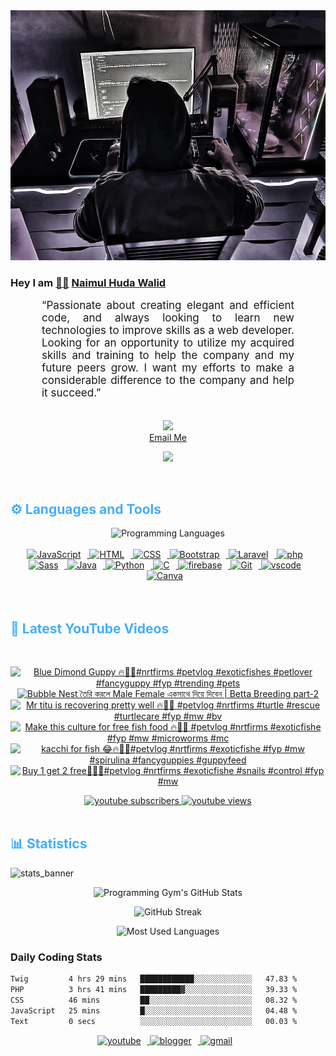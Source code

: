 <!-- ![github_cover_banner](https://www.digitalsolutionservices.com/img/services/web%20development.gif)-->

<div align="center" style="display:block;">
    <img height="400px" width="100%" alt="github cover banner" src="https://raw.githubusercontent.com/NaimulHudaWalid/NaimulHudaWalid/main/272276268_3114779035434264_920860974401480824_n.jpg"/> 
</div>

### Hey I am [👨🏻‍][facebook] [Naimul Huda Walid][youtube]



<p align:"center" style="text-align: justify; margin: 0 50px; font-size: 17px;" >
   “Passionate about creating elegant and efficient code, and always looking to learn new technologies to improve skills as a web developer. Looking for an opportunity to utilize my acquired skills and training to help the company and my future peers grow. I want my efforts to make a considerable difference to the company and help it succeed.”
<br>
<br>
<div align="center">

![](https://visitor-badge.glitch.me/badge?page_id=NaimulHudaWalid)
    <br />
[Email Me](mailto:dev.naimulhuda@gmail.com)
</div>
</p>
<!-- Typing SVG by DenverCoder1 - https://github.com/DenverCoder1/readme-typing-svg -->
<p align="center">
<!--   <a href="https://github.com/DenverCoder1/readme-typing-svg"> -->
    <img src="https://readme-typing-svg.herokuapp.com?color=E22FE4&width=380&height=45&lines=Open-Source+Enthusiast;Learning+In+Public;Empowering+Others;Nice+To+Meet+You+...&center=true"></a>

</p>
<br>
<!-- Languages and Tools -->

<h2 style="color: #44AEFB">⚙️ Languages and Tools</h2>
<div align="center" style="display:block;">
    <img width="100px" alt="Programming Languages" src="https://user-images.githubusercontent.com/78341798/194531121-47b0119a-ce00-439d-b586-125f86acb098.png"/> 
</div>
<br>   
<!-- Icons Resources -->
<!-- https://devicon.dev/ -->
<!-- https://cdn.jsdelivr.net/npm/simple-icons@v3/icons/ -->
<div align="center">
  <a href="https://developer.mozilla.org/en-US/docs/Web/JavaScript" target="_blank" rel="noreferrer">
      <img  alt="JavaScript" height="50px" style="padding-right:10px;" src="https://cdn.jsdelivr.net/gh/devicons/devicon/icons/javascript/javascript-plain.svg"/>
  </a>
  
 
  <a href="https://developer.mozilla.org/en-US/docs/Web/HTML" target="_blank" rel="noreferrer">
      <img  alt="HTML" height="50px" style="padding-right:10px;" src="https://cdn.jsdelivr.net/gh/devicons/devicon/icons/html5/html5-original.svg"/>
  </a>
  <a href="https://developer.mozilla.org/en-US/docs/Web/CSS" target="_blank" rel="noreferrer">
      <img  alt="CSS" height="50px" style="padding-right:10px;" src="https://cdn.jsdelivr.net/gh/devicons/devicon/icons/css3/css3-original.svg"/>
  </a>
  <a href="https://getbootstrap.com/" target="_blank" rel="noreferrer">
      <img  alt="Bootstrap" height="50px" style="padding-right:10px;" src="https://cdn.jsdelivr.net/gh/devicons/devicon/icons/bootstrap/bootstrap-original.svg"/>
  </a> 
  <a href="https://laravel.com/" target="_blank" rel="noreferrer">
      <img  alt="Laravel" height="50px" style="padding-right:10px;" src="https://cdn.jsdelivr.net/gh/devicons/devicon/icons/laravel/laravel-plain.svg"/>
  </a>
  <a href="https://www.php.net/" target="_blank" rel="noreferrer">
      <img  alt="php" height="50px" style="padding-right:10px;" src="https://cdn.jsdelivr.net/gh/devicons/devicon/icons/php/php-original.svg"/>
  </a>
  <a href="https://sass-lang.com/" target="_blank" rel="noreferrer">
      <img  alt="Sass" height="50px" style="padding-right:10px;" src="https://cdn.jsdelivr.net/gh/devicons/devicon/icons/sass/sass-original.svg"/>
  </a>
  <a href="https://www.java.com/en/" target="_blank" rel="noreferrer">
      <img  alt="Java" height="50px" style="padding-right:10px;" src="https://cdn.jsdelivr.net/gh/devicons/devicon/icons/java/java-original.svg"/>
  </a>    
  <a href="https://www.python.org/" target="_blank" rel="noreferrer">
      <img  alt="Python" height="50px" style="padding-right:10px;" src="https://cdn.jsdelivr.net/gh/devicons/devicon/icons/python/python-original.svg"/>
  </a>
  <a href="https://www.cprogramming.com/" target="_blank" rel="noreferrer">
      <img  alt="C" height="50px" style="padding-right:10px;" src="https://cdn.jsdelivr.net/gh/devicons/devicon/icons/c/c-original.svg"/>
  </a>
  
  <a href="https://firebase.google.com/" target="_blank" rel="noreferrer">
      <img  alt="firebase" height="50px" style="padding-right:10px;" src="https://cdn.jsdelivr.net/gh/devicons/devicon/icons/firebase/firebase-plain.svg"/>
  </a>
 
  <a href="https://git-scm.com/" target="_blank" rel="noreferrer">
      <img  alt="Git" height="50px" style="padding-right:10px;" src="https://cdn.jsdelivr.net/gh/devicons/devicon/icons/git/git-original.svg"/>
  </a>
  
  <a href="https://code.visualstudio.com/" target="_blank" rel="noreferrer">
      <img  alt="vscode" height="50px" style="padding-right:10px;"src="https://cdn.jsdelivr.net/gh/devicons/devicon/icons/vscode/vscode-original.svg"/>
  </a>
  <a href="https://www.canva.com/" target="_blank" rel="noreferrer">
      <img  alt="Canva" height="50px" style="padding-right:10px;" src="https://cdn.jsdelivr.net/gh/devicons/devicon/icons/canva/canva-original.svg"/> 
  </a>
</div>
<br>
<br>

<!-- Latest YouTube Videos -->

<h2 style="color: #44AEFB">🎦 Latest YouTube Videos</h2>
<br />

<!-- Resource/Reference: https://github.com/DenverCoder1/github-readme-youtube-cards -->
<div class="youtube videos cards" align="center">

<!-- BEGIN YOUTUBE-CARDS -->
[![Blue Dimond Guppy 🔥💯🖤#nrtfirms #petvlog #exoticfishes #petlover #fancyguppy #fyp #trending #pets](https://ytcards.demolab.com/?id=ttFGIobGYKk&title=Blue+Dimond+Guppy+%F0%9F%94%A5%F0%9F%92%AF%F0%9F%96%A4%23nrtfirms+%23petvlog+%23exoticfishes+%23petlover+%23fancyguppy+%23fyp+%23trending+%23pets&lang=en&timestamp=1711931465&background_color=%230d1117&title_color=%23ffffff&stats_color=%23dedede&max_title_lines=1&width=250&border_radius=5 "Blue Dimond Guppy 🔥💯🖤#nrtfirms #petvlog #exoticfishes #petlover #fancyguppy #fyp #trending #pets")](https://www.youtube.com/watch?v=ttFGIobGYKk)
[![Bubble Nest তৈরি করলে Male Female একসাথে দিয়ে দিবেন | Betta Breeding part-2](https://ytcards.demolab.com/?id=VGO-OPwDFXk&title=Bubble+Nest+%E0%A6%A4%E0%A7%88%E0%A6%B0%E0%A6%BF+%E0%A6%95%E0%A6%B0%E0%A6%B2%E0%A7%87+Male+Female+%E0%A6%8F%E0%A6%95%E0%A6%B8%E0%A6%BE%E0%A6%A5%E0%A7%87+%E0%A6%A6%E0%A6%BF%E0%A7%9F%E0%A7%87+%E0%A6%A6%E0%A6%BF%E0%A6%AC%E0%A7%87%E0%A6%A8+%7C+Betta+Breeding+part-2&lang=en&timestamp=1711930530&background_color=%230d1117&title_color=%23ffffff&stats_color=%23dedede&max_title_lines=1&width=250&border_radius=5 "Bubble Nest তৈরি করলে Male Female একসাথে দিয়ে দিবেন | Betta Breeding part-2")](https://www.youtube.com/watch?v=VGO-OPwDFXk)
[![Mr titu is recovering pretty well 🔥💯🖤 #petvlog #nrtfirms #turtle #rescue #turtlecare #fyp #mw #bv](https://ytcards.demolab.com/?id=UYCQGbVD7Xs&title=Mr+titu+is+recovering+pretty+well+%F0%9F%94%A5%F0%9F%92%AF%F0%9F%96%A4+%23petvlog+%23nrtfirms+%23turtle+%23rescue+%23turtlecare+%23fyp+%23mw+%23bv&lang=en&timestamp=1711891434&background_color=%230d1117&title_color=%23ffffff&stats_color=%23dedede&max_title_lines=1&width=250&border_radius=5 "Mr titu is recovering pretty well 🔥💯🖤 #petvlog #nrtfirms #turtle #rescue #turtlecare #fyp #mw #bv")](https://www.youtube.com/watch?v=UYCQGbVD7Xs)
[![Make this culture for free fish food 🔥💯🖤 #petvlog #nrtfirms #exoticfishe #fyp #mw #microworms #mc](https://ytcards.demolab.com/?id=oxFf2teUIkc&title=Make+this+culture+for+free+fish+food+%F0%9F%94%A5%F0%9F%92%AF%F0%9F%96%A4+%23petvlog+%23nrtfirms+%23exoticfishe+%23fyp+%23mw+%23microworms+%23mc&lang=en&timestamp=1711885949&background_color=%230d1117&title_color=%23ffffff&stats_color=%23dedede&max_title_lines=1&width=250&border_radius=5 "Make this culture for free fish food 🔥💯🖤 #petvlog #nrtfirms #exoticfishe #fyp #mw #microworms #mc")](https://www.youtube.com/watch?v=oxFf2teUIkc)
[![kacchi for fish 😂🔥🖤💯#petvlog #nrtfirms #exoticfishe #fyp #mw #spirulina #fancyguppies #guppyfeed](https://ytcards.demolab.com/?id=zOT2L45CjwE&title=kacchi+for+fish+%F0%9F%98%82%F0%9F%94%A5%F0%9F%96%A4%F0%9F%92%AF%23petvlog+%23nrtfirms+%23exoticfishe+%23fyp+%23mw+%23spirulina+%23fancyguppies+%23guppyfeed&lang=en&timestamp=1711868258&background_color=%230d1117&title_color=%23ffffff&stats_color=%23dedede&max_title_lines=1&width=250&border_radius=5 "kacchi for fish 😂🔥🖤💯#petvlog #nrtfirms #exoticfishe #fyp #mw #spirulina #fancyguppies #guppyfeed")](https://www.youtube.com/watch?v=zOT2L45CjwE)
[![Buy 1 get 2 free🖤🔥💯#petvlog #nrtfirms #exoticfishe #snails #control #fyp #mw](https://ytcards.demolab.com/?id=KKnNOuGyeh4&title=Buy+1+get+2+free%F0%9F%96%A4%F0%9F%94%A5%F0%9F%92%AF%23petvlog+%23nrtfirms+%23exoticfishe+%23snails+%23control+%23fyp+%23mw&lang=en&timestamp=1711843291&background_color=%230d1117&title_color=%23ffffff&stats_color=%23dedede&max_title_lines=1&width=250&border_radius=5 "Buy 1 get 2 free🖤🔥💯#petvlog #nrtfirms #exoticfishe #snails #control #fyp #mw")](https://www.youtube.com/watch?v=KKnNOuGyeh4)
<!-- END YOUTUBE-CARDS -->
</div>

<!-- Begin Youtube Buttons -->
<!-- Resource/Reference:  https://github.com/DenverCoder1/custom-icon-badges -->
<div class="youtube buttons" align="center">
    <a href="https://www.youtube.com/channel/UCa3YaFwzSII0kKg3Nads2dQ"  target="_blank">
        <img alt="youtube subscribers" src="https://img.shields.io/youtube/channel/subscribers/UCa3YaFwzSII0kKg3Nads2dQ?logo=youtube&logoColor=red&style=for-the-badge"/>
    </a> 
    <a href="https://www.youtube.com/channel/UCa3YaFwzSII0kKg3Nads2dQ"  target="_blank">
        <img alt="youtube views" src="https://custom-icon-badges.demolab.com/youtube/channel/views/UCa3YaFwzSII0kKg3Nads2dQ?color=%23E05D44&logo=eye&logoColor=white&style=for-the-badge&labelColor=#555555"/>
    </a> 
</div>
<br>
<!-- End Youtube Buttons -->

<!-- Statistics -->

<h2 style="color: #44AEFB">📊 Statistics</h2>

![stats_banner](https://user-images.githubusercontent.com/78341798/194534778-d662496c-ae00-4e8d-ae9b-b90912054e7f.gif)

<!-- Begin Stats Cards -->
<!-- Resources:  -->
<!-- Github & Languages Stats: https://github.com/naimul15-12090/github-readme-stats --> 
<!-- Streak Stats: https://github.com/denvercoder1/github-readme-streak-stats -->
<!-- Change the value after ?username= to your GitHub username. -->
<div class="stats" align="center">

![Programming Gym's GitHub Stats](https://github-readme-stats.vercel.app/api?username=NaimulHudaWalid&hide=stars&count_private=true&show_icons=true&theme=algolia&border_radius=20)

![GitHub Streak](https://streak-stats.demolab.com?user=NaimulHudaWalid&count_private=true&theme=algolia&border_radius=22)

![Most Used Languages](https://github-readme-stats.vercel.app/api/top-langs/?username=NaimulHudaWalid&langs_count=8&layout=compact&show_icons=true&theme=algolia&border_radius=20)
    
<!-- ![Top Langs](https://github-readme-stats.vercel.app/api/top-langs/?username=naimul15-12090&langs_count=8) -->
<!-- [![Top Langs](https://github-readme-stats.vercel.app/api/top-langs/?username=naimul15-12090&layout=compact)](https://github.com/anuraghazra/github-readme-stats)
 -->
    
</div>
<!--  End Stats Cards -->



### Daily Coding Stats
<!--START_SECTION:waka-->

```txt
Twig         4 hrs 29 mins   ████████████░░░░░░░░░░░░░   47.83 %
PHP          3 hrs 41 mins   █████████▓░░░░░░░░░░░░░░░   39.33 %
CSS          46 mins         ██░░░░░░░░░░░░░░░░░░░░░░░   08.32 %
JavaScript   25 mins         █░░░░░░░░░░░░░░░░░░░░░░░░   04.48 %
Text         0 secs          ░░░░░░░░░░░░░░░░░░░░░░░░░   00.03 %
```

<!--END_SECTION:waka-->
<!-- Begin Footer -->
<!-- Icons Resources -->
<!-- https://devicon.dev/ -->
<div class="footer" align="center" style="margin:15px;">
    <a href="https://www.youtube.com/channel/UCa3YaFwzSII0kKg3Nads2dQ" target="_blank">
        <img  style="margin:0 10px 10px 0;" src="https://user-images.githubusercontent.com/78341798/194531650-698ef1b1-9cbd-4b4f-96ef-5a2ec4b5d7e6.svg" alt="youtube" width="40px"/>
    </a>
    <a href="https://www.linkedin.com/in/naimulhudawalid/" target="_blank">
        <img style="margin:0 10px 10px 0;" src="https://user-images.githubusercontent.com/78341798/194531458-b5dfeb1b-bad5-4dfa-909a-2e402262db9a.svg" alt="blogger" width="40px"/>
    </a>
    <a href="mailto:dev.naimulhuda@gmail.com" target="_blank">
        <img style="margin:0 10px 10px 0;" src="https://user-images.githubusercontent.com/78341798/194531383-ddb2b774-5bb9-491c-b601-4a4a7d9792fb.svg" alt="gmail" width="40px"/>
    </a>
</div>
<!-- End Footer -->

[youtube]: https://www.youtube.com/channel/UCa3YaFwzSII0kKg3Nads2dQ
[facebook]: https://www.facebook.com/profile.php?id=100007065945838
